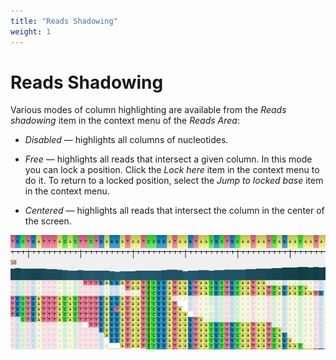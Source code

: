 ```yaml
---
title: "Reads Shadowing"
weight: 1
---
```



# Reads Shadowing

Various modes of column highlighting are available from the _Reads shadowing_ item in the context menu of the _Reads Area_:

*   _Disabled_ — highlights all columns of nucleotides.

*   _Free_ — highlights all reads that intersect a given column. In this mode you can lock a position. Click the _Lock here_ item in the context menu to do it. To return to a locked position, select the _Jump to locked base_ item in the context menu.

*   _Centered_ — highlights all reads that intersect the column in the center of the screen.



![](/images/65929826/65929827.png)
